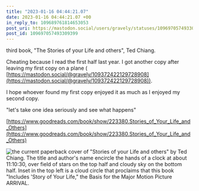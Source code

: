 ```yaml
---
title: "2023-01-16 04:44:21.07"
date: 2023-01-16 04:44:21.07 +00
in_reply_to: 109689761814653053
post_uri: https://mastodon.social/users/gravely/statuses/109697057493309399
post_id: 109697057493309399
---
```

third book, "The Stories of your Life and others", Ted Chiang.

Cheating because I read the first half last year. I got another copy after leaving my first copy on a plane ( [https://mastodon.social/@gravely/109372422129728908](https://mastodon.social/@gravely/109372422129728908)).

I hope whoever found my first copy enjoyed it as much as I enjoyed my second copy.

"let's take one idea seriously and see what happens"

[https://www.goodreads.com/book/show/223380.Stories_of_Your_Life_and_Others](https://www.goodreads.com/book/show/223380.Stories_of_Your_Life_and_Others)


![the current paperback cover of "Stories of your Life and others" by Ted Chiang. The title and author's name encircle the hands of a clock at about 11:10:30, over field of stars on the top half and cloudy sky on the bottom half. Inset in the top left is a cloud circle that proclaims that this book "Includes 'Story of Your Life," the Basis for the Major Motion Picture ARRIVAL.](/images/109697044144754617.jpeg)

